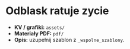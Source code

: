 # Odblask ratuje zycie

- **KV / grafiki:** `assets/` 
- **Materiały PDF:** `pdf/` 
- **Opis:** uzupełnij szablon z `_wspolne_szablony`.
